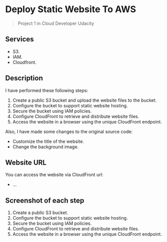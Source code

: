# Deploy Static Website To AWS
> Project 1 in Cloud Developer Udacity

## Services
  - S3.
  - IAM.
  - Cloudfront.

## Description
I have performed these following steps:
  1. Create a public S3 bucket and upload the website files to the bucket.
  2. Configure the bucket to support static website hosting.
  3. Secure the bucket using IAM policies.
  4. Configure CloudFront to retrieve and distribute website files.
  5. Access the website in a browser using the unique CloudFront endpoint.
  
Also, I have made some changes to the original source code:
  - Customize the title of the website.
  - Change the background image.

## Website URL
You can access the website via CloudFront url: 
- ...

## Screenshot of each step
1. Create a public S3 bucket.
2. Configure the bucket to support static website hosting.
3. Secure the bucket using IAM policies.
4. Configure CloudFront to retrieve and distribute website files.
5. Access the website in a browser using the unique CloudFront endpoint.
